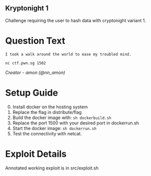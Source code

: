 Kryptonight 1
---------

Challenge requiring the user to hash data with cryptonight variant 1.

# Question Text

```
I took a walk around the world to ease my troubled mind.

nc ctf.pwn.sg 1502
```

*Creator -  amon (@nn_amon)*

# Setup Guide

0. Install docker on the hosting system
1. Replace the flag in distribute/flag
2. Build the docker image with: `sh dockerbuild.sh`
3. Replace the port 1500 with your desired port in dockerrun.sh
4. Start the docker image: `sh dockerrun.sh`
5. Test the connectivity with netcat.

# Exploit Details

Annotated working exploit is in src/exploit.sh
